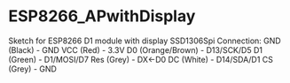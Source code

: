 # ESP8266_APwithDisplay
Sketch for ESP8266 D1 module with display SSD1306Spi
Connection: 
GND (Black) - GND
VCC (Red) - 3.3V
D0 (Orange/Brown) - D13/SCK/D5
D1 (Green) - D1/MOSI/D7
Res (Grey) - DX<-D0
DC (White) - D14/SDA/D1
CS (Grey) - GND
